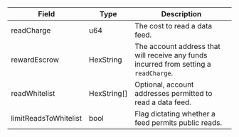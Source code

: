 | Field                 | Type        | Description                                                                           |
| --------------------- | ----------- | ------------------------------------------------------------------------------------- |
| readCharge            | u64         | The cost to read a data feed.                                                         |
| rewardEscrow          | HexString   | The account address that will receive any funds incurred from setting a `readCharge`. |
| readWhitelist         | HexString[] | Optional, account addresses permitted to read a data feed.                            |
| limitReadsToWhitelist | bool        | Flag dictating whether a feed permits public reads.                                   |
